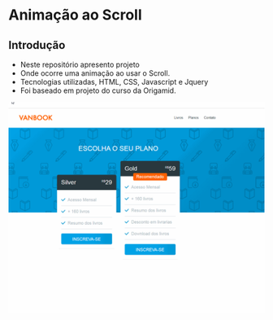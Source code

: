 # Animação ao Scroll

## Introdução  
- Neste repositório apresento projeto 
- Onde ocorre uma animação ao usar o Scroll.
- Tecnologias utilizadas, HTML, CSS, Javascript e Jquery
- Foi baseado em projeto do curso da Origamid.


<p align="center">
	<img src="vanbook.gif" alt="">
</p>
